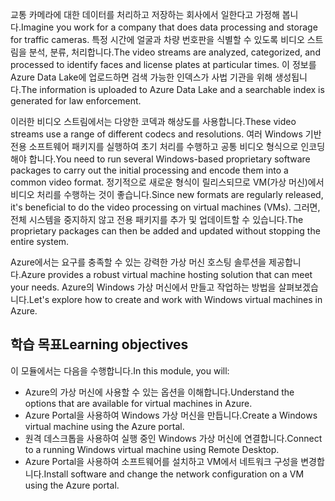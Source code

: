 <span data-ttu-id="fc1fa-101">교통 카메라에 대한 데이터를 처리하고 저장하는 회사에서 일한다고 가정해 봅니다.</span><span class="sxs-lookup"><span data-stu-id="fc1fa-101">Imagine you work for a company that does data processing and storage for traffic cameras.</span></span> <span data-ttu-id="fc1fa-102">특정 시간에 얼굴과 차량 번호판을 식별할 수 있도록 비디오 스트림을 분석, 분류, 처리합니다.</span><span class="sxs-lookup"><span data-stu-id="fc1fa-102">The video streams are analyzed, categorized, and processed to identify faces and license plates at particular times.</span></span> <span data-ttu-id="fc1fa-103">이 정보를 Azure Data Lake에 업로드하면 검색 가능한 인덱스가 사법 기관을 위해 생성됩니다.</span><span class="sxs-lookup"><span data-stu-id="fc1fa-103">The information is uploaded to Azure Data Lake and a searchable index is generated for law enforcement.</span></span>

<span data-ttu-id="fc1fa-104">이러한 비디오 스트림에서는 다양한 코덱과 해상도를 사용합니다.</span><span class="sxs-lookup"><span data-stu-id="fc1fa-104">These video streams use a range of different codecs and resolutions.</span></span> <span data-ttu-id="fc1fa-105">여러 Windows 기반 전용 소프트웨어 패키지를 실행하여 초기 처리를 수행하고 공통 비디오 형식으로 인코딩해야 합니다.</span><span class="sxs-lookup"><span data-stu-id="fc1fa-105">You need to run several Windows-based proprietary software packages to carry out the initial processing and encode them into a common video format.</span></span> <span data-ttu-id="fc1fa-106">정기적으로 새로운 형식이 릴리스되므로 VM(가상 머신)에서 비디오 처리를 수행하는 것이 좋습니다.</span><span class="sxs-lookup"><span data-stu-id="fc1fa-106">Since new formats are regularly released, it's beneficial to do the video processing on virtual machines (VMs).</span></span> <span data-ttu-id="fc1fa-107">그러면, 전체 시스템을 중지하지 않고 전용 패키지를 추가 및 업데이트할 수 있습니다.</span><span class="sxs-lookup"><span data-stu-id="fc1fa-107">The proprietary packages can then be added and updated without stopping the entire system.</span></span>

<span data-ttu-id="fc1fa-108">Azure에서는 요구를 충족할 수 있는 강력한 가상 머신 호스팅 솔루션을 제공합니다.</span><span class="sxs-lookup"><span data-stu-id="fc1fa-108">Azure provides a robust virtual machine hosting solution that can meet your needs.</span></span> <span data-ttu-id="fc1fa-109">Azure의 Windows 가상 머신에서 만들고 작업하는 방법을 살펴보겠습니다.</span><span class="sxs-lookup"><span data-stu-id="fc1fa-109">Let's explore how to create and work with Windows virtual machines in Azure.</span></span>

## <a name="learning-objectives"></a><span data-ttu-id="fc1fa-110">학습 목표</span><span class="sxs-lookup"><span data-stu-id="fc1fa-110">Learning objectives</span></span>

<span data-ttu-id="fc1fa-111">이 모듈에서는 다음을 수행합니다.</span><span class="sxs-lookup"><span data-stu-id="fc1fa-111">In this module, you will:</span></span>

- <span data-ttu-id="fc1fa-112">Azure의 가상 머신에 사용할 수 있는 옵션을 이해합니다.</span><span class="sxs-lookup"><span data-stu-id="fc1fa-112">Understand the options that are available for virtual machines in Azure.</span></span>
- <span data-ttu-id="fc1fa-113">Azure Portal을 사용하여 Windows 가상 머신을 만듭니다.</span><span class="sxs-lookup"><span data-stu-id="fc1fa-113">Create a Windows virtual machine using the Azure portal.</span></span>
- <span data-ttu-id="fc1fa-114">원격 데스크톱을 사용하여 실행 중인 Windows 가상 머신에 연결합니다.</span><span class="sxs-lookup"><span data-stu-id="fc1fa-114">Connect to a running Windows virtual machine using Remote Desktop.</span></span>
- <span data-ttu-id="fc1fa-115">Azure Portal을 사용하여 소프트웨어를 설치하고 VM에서 네트워크 구성을 변경합니다.</span><span class="sxs-lookup"><span data-stu-id="fc1fa-115">Install software and change the network configuration on a VM using the Azure portal.</span></span>